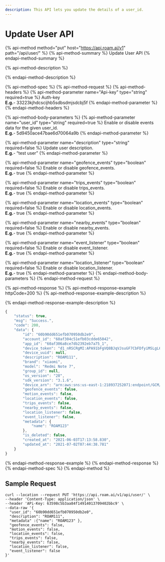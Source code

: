 ```yaml
---
description: This API lets you update the details of a user_id.
---
```


# Update User API

{% api-method method="put" host="https://api.roam.ai/v1" path="/api/user/" %}
{% api-method-summary %}
Update User API
{% endapi-method-summary %}

{% api-method-description %}

{% endapi-method-description %}

{% api-method-spec %}
{% api-method-request %}
{% api-method-headers %}
{% api-method-parameter name="Api-key" type="string" required=true %}
Auth-key  
**E.g.**- 33223kjhdcscijhb5sdbsdmjsdcbj5f
{% endapi-method-parameter %}
{% endapi-method-headers %}

{% api-method-body-parameters %}
{% api-method-parameter name="user\_id" type="string" required=true %}
Enable or disable events data for the given user\_id.  
**E.g.**- 5d9450ace47bae6d70064a9b
{% endapi-method-parameter %}

{% api-method-parameter name="description" type="string" required=false %}
Update user description.  
**E.g.**- “test user”
{% endapi-method-parameter %}

{% api-method-parameter name="geofence\_events" type="boolean" required=false %}
Enable or disable geofence\_events.  
**E.g.**- true
{% endapi-method-parameter %}

{% api-method-parameter name="trips\_events" type="boolean" required=false %}
Enable or disable trips\_events.  
**E.g.**- true
{% endapi-method-parameter %}

{% api-method-parameter name="location\_events" type="boolean" required=false %}
Enable or disable location\_events.  
**E.g.**- true
{% endapi-method-parameter %}

{% api-method-parameter name="nearby\_events" type="boolean" required=false %}
Enable or disable nearby\_events.  
**E.g.**- true
{% endapi-method-parameter %}

{% api-method-parameter name="event\_listener" type="boolean" required=false %}
Enable or disable event\_listener.  
**E.g.**- true
{% endapi-method-parameter %}

{% api-method-parameter name="location\_listener" type="boolean" required=false %}
Enable or disable location\_listener.  
**E.g.**- true
{% endapi-method-parameter %}
{% endapi-method-body-parameters %}
{% endapi-method-request %}

{% api-method-response %}
{% api-method-response-example httpCode=200 %}
{% api-method-response-example-description %}

{% endapi-method-response-example-description %}

```javascript
{
    "status": true,
    "msg": "Success.",
    "code": 200,
    "data": {
        "id": "60b90dd651efb070950db2e9",
        "account_id": "60af304c51efb03cdde65042",
        "app_id": "60af306a8ce7db2392eb7a75_1",
        "device_token": "d1_nRSCRgMI:APA91bFgVQ8BJqVJsuGF7CbFDfyiMSLgL6c0mW_GHVfeBcjEraRA6lJfreGqKSMzsvNE7ARJn-8V8_mbyL_Bwyy0ScKtjauarg84MyZlgRahszRVPr69-FgdvSx5xi699YGcXz8nfTnb",
        "device_uuid": null,
        "description": "ROAM111",
        "brand": "xiaomi",
        "model": "Redmi Note 7",
        "group_id": null,
        "os_version": "28",
        "sdk_version": "3.1.6",
        "device_arn": "arn:aws:sns:us-east-1:218937252071:endpoint/GCM/app_60af306a8ce7db2392eb7a75_1_a678d41d-a66f-442b-90e5-1564b6c88c34/5b73758f-cc96-373a-a2dc-400d8c8f5685",
        "geofence_events": false,
        "motion_events": false,
        "location_events": false,
        "trips_events": false,
        "nearby_events": false,
        "location_listener": false,
        "event_listener": false,
        "metadata": {
            "name": "ROAM123"
        },
        "is_deleted": false,
        "created_at": "2021-06-03T17:13:58.830",
        "updated_at": "2021-07-02T07:44:38.781"
    }
}
```
{% endapi-method-response-example %}
{% endapi-method-response %}
{% endapi-method-spec %}
{% endapi-method %}

## Sample Request <a id="UsersAPI-SampleRequest.1"></a>

```text
curl --location --request PUT 'https://api.roam.ai/v1/api/user/' \
--header 'Content-Type: application/json' \
--header 'APi-Key: 63598c5b3aa84f14914013709402bbc9' \
--data-raw '{
  "user_id": "60b90dd651efb070950db2e0",
  "description": "ROAM111",
  "metadata" :{"name": "ROAM123" },
  "geofence_events": false,
  "motion_events": false,
  "location_events": false,
  "trips_events": false,
  "nearby_events": false,
  "location_listener": false,
  "event_listener": false
}'
```

